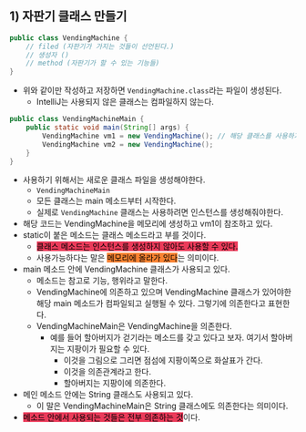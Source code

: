 ## 1) 자판기 클래스 만들기

```Java
public class VendingMachine {
	// filed (자판기가 가지는 것들이 선언된다.)
	// 생성자 ()
	// method (자판기가 할 수 있는 기능들)
}
```
- 위와 같이만 작성하고 저장하면 `VendingMachine.class`라는 파일이 생성된다.
	- IntelliJ는 사용되지 않은 클래스는 컴파일하지 않는다.

```Java
public class VendingMachineMain {
	public static void main(String[] args) {
		VendingMachine vm1 = new VendingMachine(); // 해당 클래스를 사용하기 위해 인스턴스 생성
		VendingMachine vm2 = new VendingMachine();
	}
}
```
- 사용하기 위해서는 새로운 클래스 파일을 생성해야한다.
	- `VendingMachineMain`
	- 모든 클래스는 main 메소드부터 시작한다.
	- 실제로 `VendingMachine` 클래스는 사용하려면 인스턴스를 생성해줘야한다.
- 해당 코드는 VendingMachine을 메모리에 생성하고 vm1이 참조하고 있다.
- static이 붙은 메소드는 클래스 메소드라고 부를 것이다.
	- <mark style='background:#eb3b5a'>클래스 메소드는 인스턴스를 생성하지 않아도 사용할 수 있다.</mark>
	- 사용가능하다는 말은 <mark style='background:#fa8231'>메모리에 올라가 있다</mark>는 의미이다.
- main 메소드 안에 VendingMachine 클래스가 사용되고 있다.
	- 메소드는 참고로 기능, 행위라고 말한다.
	- VendingMachine에 의존하고 있으며 VendingMachine 클래스가 있어야한 해당 main 메소드가 컴파일되고 실행될 수 있다. 그렇기에 의존한다고 표현한다.
	- VendingMachineMain은 VendingMachine을 의존한다.
		- 예를 들어 할아버지가 걷기라는 메소드를 갖고 있다고 보자. 여기서 할아버지는 지팡이가 필요할 수 있다.
			- 이것을 그림으로 그리면 점섬에 지팡이쪽으로 화살표가 간다.
			- 이것을 의존관계라고 한다.
			- 할아버지는 지팡이에 의존한다.
- 메인 메소드 안에는 String 클래스도 사용되고 있다.
	- 이 말은 VendingMachineMain은 String 클래스에도 의존한다는 의미이다.
- <mark style='background:#eb3b5a'>메소드 안에서 사용되는 것들은 전부 의존하는 것</mark>이다.

